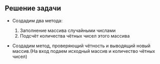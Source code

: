 ## Решение задачи

* Создадим два метода:

    1. Заполнение массива случайными числами
    2. Подсчёт количества чётных чисел этого массива

* Создадим метод, проверяющий чётность и выводящий новый массив.(На вход подаем исходный массив и количество чётных чисел) 


